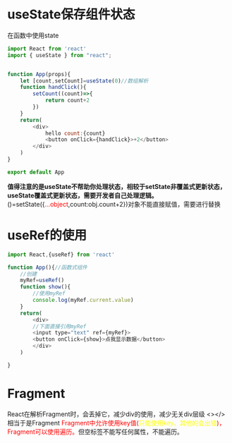 # useState保存组件状态
在函数中使用state

```javascript
import React from 'react'
import { useState } from "react";


function App(props){
    let [count,setCount]=useState(0)//数组解析
    function handClick(){
        setCount((count)=>{
            return count+2
        })
    }
    return(
        <div>
            hello count:{count}
            <button onClick={handClick}>+2</button>
        </div>
    )
}

export default App
```

**值得注意的是useState不帮助你处理状态，相较于setState非覆盖式更新状态，useState覆盖式更新状态，需要开发者自己处理逻辑。**
()=setState({<font color=red>...object</font>,count:obj.count+2})对象不能直接赋值，需要进行替换

# useRef的使用
```javascript
import React,{useRef} from 'react'

function App(){//函数式组件
    //创建
    myRef=useRef()
    function show(){
        //使用myRef
        console.log(myRef.current.value)
    }
    return(
        <div>
        //下面直接引用myRef
        <input type="text" ref={myRef}>
        <button onClick={show}>点我显示数据</button>
        </div>
    )

}
```
# Fragment
React在解析Fragment时，会丢掉它，减少div的使用，减少无关div层级
<Fragment key={1}></Fragment>
<></>相当于是Fragment
<font color=red>Fragment中允许使用key值(<font color=yellow>只能使用key，其他的会出错</font>)，Fragment可以使用遍历。</font>但空标签不能写任何属性，不能遍历。